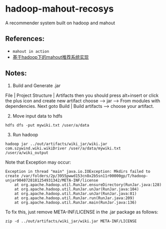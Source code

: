 # hadoop-mahout-recosys
A recommender system built on hadoop and mahout

## References:
- `mahout in action`
- [基于hadoop下的mahout推荐系统实现](http://blog.csdn.net/sun_wangdong/article/details/59483790)

## Notes:
1. Build and Generate .jar  

File | Project Structure | Artifacts then you should press alt+insert or click the plus icon and create new artifact choose --> jar --> From modules with dependencies.
Next goto Build | Build artifacts --> choose your artifact.

2. Move input data to hdfs
```shell
hdfs dfs -put mywiki.txt /user/a/data
```
3. Run hadoop
```shell
hadoop jar ../out/artifacts/wiki_jar/wiki.jar com.szywind.wiki.wikiDriver /user/a/data/mywiki.txt /user/a/wiki_output
```
Note that
Exception may occur:
```
Exception in thread "main" java.io.IOException: Mkdirs failed to create /var/folders/2p/3955pwwd153cn8x2b5sn11r00000gp/T/hadoop-unjar9040728181254931342/META-INF/license
	at org.apache.hadoop.util.RunJar.ensureDirectory(RunJar.java:128)
	at org.apache.hadoop.util.RunJar.unJar(RunJar.java:104)
	at org.apache.hadoop.util.RunJar.unJar(RunJar.java:81)
	at org.apache.hadoop.util.RunJar.run(RunJar.java:209)
	at org.apache.hadoop.util.RunJar.main(RunJar.java:136)
```
To fix this, just remove META-INF/LICENSE in the .jar package as follows:
```shell
zip -d ../out/artifacts/wiki_jar/wiki.jar META-INF/LICENSE
```
